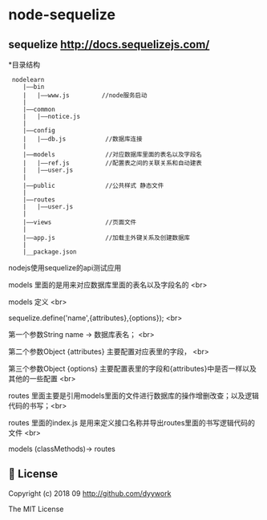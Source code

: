 # node-sequelize

## sequelize http://docs.sequelizejs.com/

*目录结构
```
 nodelearn
    |——bin
    |   |——www.js         //node服务启动
    |
    |——common
    |   |——notice.js
    |
    |——config
    |   |——db.js           //数据库连接
    |
    |——models              //对应数据库里面的表名以及字段名
    |   |——ref.js          //配置表之间的关联关系和自动建表
    |   |——user.js
    |
    |——public              //公共样式 静态文件
    |
    |——routes
    |   |——user.js
    |
    |——views               //页面文件
    |
    |——app.js              //加载主外键关系及创建数据库
    |
    |__package.json

```
nodejs使用sequelize的api测试应用<br>

models 里面的是用来对应数据库里面的表名以及字段名的 \<br>

models 定义 \<br>

sequelize.define('name',{attributes},{options}); \<br>

第一个参数String name -> 数据库表名； \<br>

第二个参数Object {attributes}  主要配置对应表里的字段， \<br>

第三个参数Object {options} 主要配置表里的字段和{attributes}中是否一样以及其他的一些配置 \<br>


routes 里面主要是引用models里面的文件进行数据库的操作增删改查；以及逻辑代码的书写；\<br>

routes 里面的index.js 是用来定义接口名称并导出routes里面的书写逻辑代码的文件 \<br>

models (classMethods)-> routes

## 📜 License
Copyright (c) 2018 09 http://github.com/dyywork

The MIT License